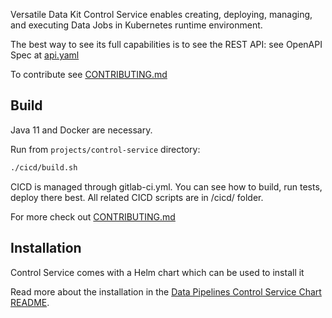 Versatile Data Kit Control Service enables creating, deploying, managing, and executing Data Jobs in Kubernetes runtime environment.

The best way to see its full capabilities is to see the REST API:
see OpenAPI Spec at [api.yaml](./projects/model/apidefs/datajob-api/api.yaml)

To contribute see [CONTRIBUTING.md](./CONTRIBUTING.md)

## Build

Java 11 and Docker are necessary.

Run from `projects/control-service` directory:
```bash
./cicd/build.sh
```

CICD is managed through gitlab-ci.yml. You can see how to build, run tests, deploy there best.
All related CICD scripts are in /cicd/ folder.

For more check out [CONTRIBUTING.md](./CONTRIBUTING.md)

## Installation

Control Service comes with a Helm chart which can be used to install it

Read more about the installation in the [Data Pipelines Control Service Chart README](./projects/helm_charts/pipelines-control-service/README.md).
